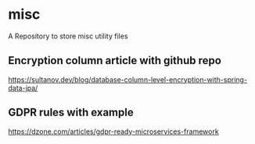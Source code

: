 # misc
A Repository to store misc utility files

## Encryption column article with github repo
https://sultanov.dev/blog/database-column-level-encryption-with-spring-data-jpa/

## GDPR rules with example
https://dzone.com/articles/gdpr-ready-microservices-framework
